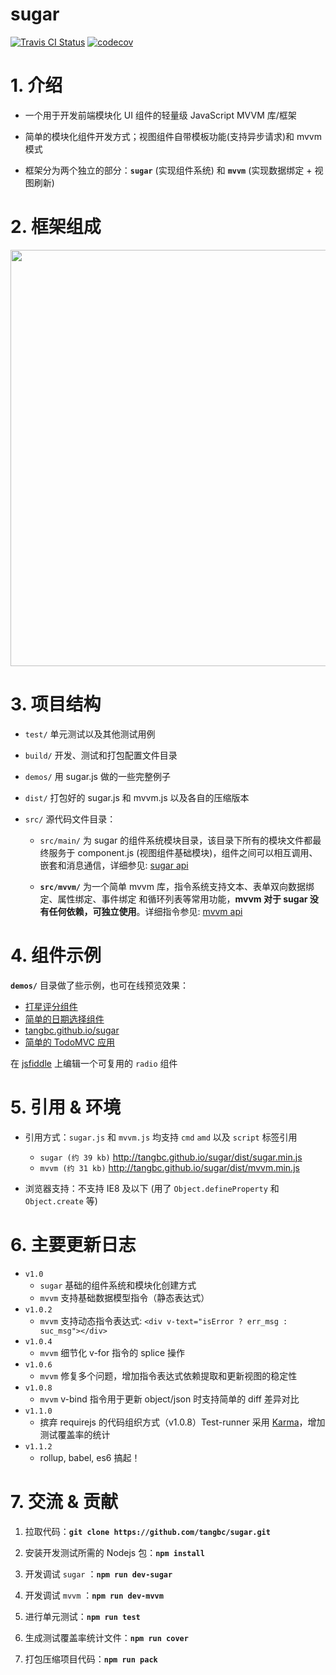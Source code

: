# sugar

[![Travis CI Status](https://travis-ci.org/tangbc/sugar.svg?branch=master)](https://travis-ci.org/tangbc/sugar)
[![codecov](https://codecov.io/gh/tangbc/sugar/branch/master/graph/badge.svg)](https://codecov.io/gh/tangbc/sugar)


# 1. 介绍

* 一个用于开发前端模块化 UI 组件的轻量级 JavaScript MVVM 库/框架

* 简单的模块化组件开发方式；视图组件自带模板功能(支持异步请求)和 mvvm 模式

* 框架分为两个独立的部分：**`sugar`** (实现组件系统) 和 **`mvvm`** (实现数据绑定 + 视图刷新)


# 2. 框架组成

<img src="http://7xodrz.com1.z0.glb.clouddn.com/sugar-constructor" width="666">


# 3. 项目结构

* `test/` 单元测试以及其他测试用例

* `build/` 开发、测试和打包配置文件目录

* `demos/` 用 sugar.js 做的一些完整例子

* `dist/` 打包好的 sugar.js 和 mvvm.js 以及各自的压缩版本

* `src/` 源代码文件目录：

	* `src/main/` 为 sugar 的组件系统模块目录，该目录下所有的模块文件都最终服务于 component.js (视图组件基础模块)，组件之间可以相互调用、嵌套和消息通信，详细参见: [sugar api](http://tangbc.github.io/sugar/sugar.html)

	* **`src/mvvm/`** 为一个简单 mvvm 库，指令系统支持文本、表单双向数据绑定、属性绑定、事件绑定 和循环列表等常用功能，**mvvm 对于 sugar 没有任何依赖，可独立使用**。详细指令参见: [mvvm api](http://tangbc.github.io/sugar/mvvm.html)


# 4. 组件示例

**`demos/`**  目录做了些示例，也可在线预览效果：

* [打星评分组件](http://tangbc.github.io/sugar/demos/star/)
* [简单的日期选择组件](http://tangbc.github.io/sugar/demos/date/)
* [tangbc.github.io/sugar](http://tangbc.github.io/sugar)
* [简单的 TodoMVC 应用](http://tangbc.github.io/sugar/demos/todoMVC)

在 [jsfiddle](https://jsfiddle.net/tangbc/may7jzb4/6/) 上编辑一个可复用的 `radio` 组件


# 5. 引用 & 环境

* 引用方式：`sugar.js` 和 `mvvm.js` 均支持 `cmd` `amd` 以及 `script` 标签引用
	* `sugar (约 39 kb)` http://tangbc.github.io/sugar/dist/sugar.min.js
	* `mvvm (约 31 kb)` http://tangbc.github.io/sugar/dist/mvvm.min.js

* 浏览器支持：不支持 IE8 及以下 (用了 `Object.defineProperty` 和 `Object.create` 等)


# 6. 主要更新日志

* `v1.0`
	* `sugar` 基础的组件系统和模块化创建方式
	* `mvvm` 支持基础数据模型指令（静态表达式）
* `v1.0.2`
	* `mvvm` 支持动态指令表达式: `<div v-text="isError ? err_msg : suc_msg"></div>`
* `v1.0.4`
	* `mvvm` 细节化 v-for 指令的 splice 操作
* `v1.0.6`
	* `mvvm` 修复多个问题，增加指令表达式依赖提取和更新视图的稳定性
* `v1.0.8`
	* `mvvm` v-bind 指令用于更新 object/json 时支持简单的 diff 差异对比
* `v1.1.0`
	* 摈弃 requirejs 的代码组织方式（v1.0.8）Test-runner 采用 [Karma](https://github.com/karma-runner/karma)，增加测试覆盖率的统计
* `v1.1.2`
	* rollup, babel, es6 搞起！


# 7. 交流 & 贡献

1. 拉取代码：**`git clone https://github.com/tangbc/sugar.git`**

2. 安装开发测试所需的 Nodejs 包：**`npm install`**

3. 开发调试 `sugar` ：**`npm run dev-sugar`**

4. 开发调试 `mvvm` ：**`npm run dev-mvvm`**

5. 进行单元测试：**`npm run test`**

6. 生成测试覆盖率统计文件：**`npm run cover`**

7. 打包压缩项目代码：**`npm run pack`**
